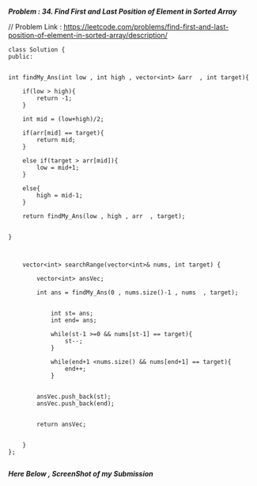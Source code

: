 
***Problem : 34. Find First and Last Position of Element in Sorted Array***

// Problem Link : https://leetcode.com/problems/find-first-and-last-position-of-element-in-sorted-array/description/

```
class Solution {
public:


int findMy_Ans(int low , int high , vector<int> &arr  , int target){

    if(low > high){
        return -1; 
    }

    int mid = (low+high)/2;

    if(arr[mid] == target){
        return mid;
    }

    else if(target > arr[mid]){
        low = mid+1;
    }

    else{
        high = mid-1;
    }

    return findMy_Ans(low , high , arr  , target);


}



    vector<int> searchRange(vector<int>& nums, int target) {
        
        vector<int> ansVec;

        int ans = findMy_Ans(0 , nums.size()-1 , nums  , target);


            int st= ans;
            int end= ans;

            while(st-1 >=0 && nums[st-1] == target){
                st--;
            }

            while(end+1 <nums.size() && nums[end+1] == target){
                end++;
            }


        ansVec.push_back(st);
        ansVec.push_back(end);
        

        return ansVec;


    }
};


```


***Here Below , ScreenShot of my Submission***

